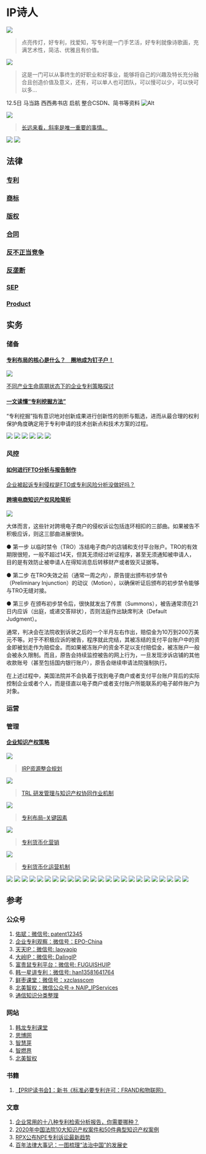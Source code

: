# IP诗人

![](/img/ahaipr20211205001.jpeg)
> 点亮传灯，好专利，找爱知，写专利是一门手艺活，好专利就像诗歌画，充满艺术性，简洁、优雅且有价值。

![](/img/yjydoor.jpeg)
> 这是一门可以从事终生的好职业和好事业，能够将自己的兴趣及特长充分融合且创造价值及意义，还有，可以单人也可团队，可以慢可以少，可以快可以多...

12.5日 马当路 西西弗书店  启航 整合CSDN、简书等资料
![Alt](https://repobeats.axiom.co/api/embed/5da1971450e29a59a73c226368bafeb703dc6c9e.svg "Repobeats analytics image")

![](/img/time.png)
>[长远来看，斜率是唯一重要的事情。](https://mp.weixin.qq.com/s/c97w9_L8Xccpj6F_lCRa3Q)

![](https://coolipr.com/img/PatentInformation001.jpeg)
![](https://coolipr.com/img/PatentInformation002.jpeg)

## 法律

### [专利](/ipr/patent.md)
### [商标](/ipr/trademark.md)
### [版权](/ipr/copyright.md)
### [合同](/ipr/contract.md)
### [反不正当竞争](/ipr/competition.md)
### [反垄断](/ipr/antitrust.md)
### [SEP](/ipr/SEP.md)
### [Product](/ipr/product.md)

## 实务

### 储备

#### [专利布局的核心是什么？　圈地成为钉子户！](http://www.scienbizip.com/index.php?s=/sys/98.html)

![](http://www.scienbizip.com/sbp/Uploads/2018-03-14/5aa8ce36baef3.png)

[不同产业生命周期状态下的企业专利策略探讨](http://www.iprdaily.cn/article_4165.html)

#### [一文读懂“专利挖掘方法”](http://www.iprdaily.cn/article1_26497_20201207.html)

“专利挖掘”指有意识地对创新成果进行创新性的剖析与甄选，进而从最合理的权利保护角度确定用于专利申请的技术创新点和技术方案的过程。

![](/img/patdig001.png)
![](/img/patdig002.png)
![](/img/patdig003.png)
![](/img/patdig004.png)
![](/img/patdig005.png)
![](/img/patdig006.png)

### 风控

#### [如何进行FTO分析与报告制作](https://mp.weixin.qq.com/s/_qcKF-KA9i2TvJqUEWh1EA)

[企业被起诉专利侵权是FTO或专利风险分析没做好吗？](https://mp.weixin.qq.com/s/-i7Vq72OwnIxRMjm1SyvLA)


#### [跨境电商知识产权风险简析](https://mp.weixin.qq.com/s/rEnKC7gekyo_G0mV8Ed36g)

![](/img/ipramazon.jpg)

大体而言，这些针对跨境电子商户的侵权诉讼包括连环相扣的三部曲。如果被告不积极应诉，则这三部曲进展很快。

● 第一步
以临时禁令（TRO）冻结电子商户的店铺和支付平台账户。TRO的有效期限很短，一般不超过14天，但其无须经过听证程序，甚至无须通知被申请人，目的是有效防止被申请人在得知消息后转移财产或者毁灭证据等。

● 第二步
在TRO失效之前（通常一周之内），原告提出颁布初步禁令（Preliminary Injunction）的动议（Motion），以确保听证后颁布的初步禁令能够与TRO无缝对接。

● 第三步
在颁布初步禁令后，很快就发出了传票（Summons），被告通常须在21日内应诉（出庭，或递交答辩状），否则法庭作出缺席判决（Default Judgment）。

通常，判决会在法院收到诉状之后的一个半月左右作出，赔偿金为10万到200万美元不等。对于不积极应诉的被告，程序就此完结，其被冻结的支付平台账户中的资金即被划走作为赔偿金。而如果被冻账户的资金不足以支付赔偿金，被冻账户一般会被永久限制。而且，原告会持续监控被告的网上行为，一旦发现涉诉店铺的其他收款账号（甚至包括国内银行账户），原告会继续申请法院强制执行。

在上述过程中，美国法院并不会执着于找到电子商户或者支付平台账户背后的实际控制企业或者个人，而是径直以电子商户或者支付账户所能联系的电子邮件账户为对象。

### 运营

### 管理

#### [企业知识产权策略](http://www.scienbizip.com/index.php?s=/sys/8.html)

![](https://coolipr.com/img/IRP.png)
> [IRP资源整合规划](http://www.scienbizip.com/index.php?s=/sys/6.html)

![](https://coolipr.com/img/TRL.png)
> [TRL 研发管理与知识产权协同作业机制](http://www.scienbizip.com/index.php?s=/sys/3.html)

![](https://coolipr.com/img/PatentPortfolio.png)
> [专利布局–关键因素](http://www.scienbizip.com/index.php?s=/sys/91.html)

![](https://coolipr.com/img/AssetSales.png)
> [专利货币化营销](http://www.scienbizip.com/index.php?s=/sys/90.html)

![](https://coolipr.com/img/PatentVaule.png)
> [专利货币化运营机制](http://www.scienbizip.com/index.php?s=/sys/92.html)

![](https://coolipr.com/img/Strategy001.jpg)
![](https://coolipr.com/img/Strategy002.jpg)
![](https://coolipr.com/img/Strategy003.jpg)
![](https://coolipr.com/img/Operation001.jpg)
![](https://coolipr.com/img/Operation002.jpg)
![](https://coolipr.com/img/Operation003.jpg)
![](https://coolipr.com/img/Operation004.jpg)
![](https://coolipr.com/img/Operation005.jpg)
![](https://coolipr.com/img/Operation006.jpg)
![](https://coolipr.com/img/Operation007.jpg)
![](https://coolipr.com/img/Operation008.jpg)
![](https://coolipr.com/img/Operation009.jpg)
![](https://coolipr.com/img/Investment001.jpg)
![](https://coolipr.com/img/Investment002.jpg)
![](https://coolipr.com/img/Investment003.jpg)
![](https://coolipr.com/img/Development001.jpg)
![](https://coolipr.com/img/Development002.jpg)
![](https://coolipr.com/img/Development003.jpg)
![](https://coolipr.com/img/Development004.jpg)
![](https://coolipr.com/img/Development005.jpg)
![](https://coolipr.com/img/Development006.jpg)
![](https://coolipr.com/img/Development007.jpg)
![](https://coolipr.com/img/Development008.jpg)
![](https://coolipr.com/img/Development009.jpg)

## 参考

### 公众号

1. [佑斌：微信号: patent12345](https://mp.weixin.qq.com/mp/profile_ext?action=home&__biz=MzI3MDE3Mjk1Mw==&scene=124#wechat_redirect)
2. [企业专利观察：微信号：EPO-China](https://mp.weixin.qq.com/mp/profile_ext?action=home&__biz=MzIxNzc4NzI5NQ==&scene=124#wechat_redirect)
3. [天天IP：微信号: laoyaoip](https://mp.weixin.qq.com/mp/profile_ext?action=home&__biz=MzIyOTk1MjAwNQ==&scene=124#wechat_redirect)
4. [大岭IP：微信号: DalingIP](https://mp.weixin.qq.com/mp/profile_ext?action=home&__biz=MzU3MjQ1MjE4NA==&scene=124#wechat_redirect)
5. [富贵鼠专利平台：微信号: FUGUISHUIP](https://mp.weixin.qq.com/mp/profile_ext?action=home&__biz=MzA5NjMxMjAyMg==&scene=124#wechat_redirect)
6. [韩一星讲专利：微信号: han13581641764](https://mp.weixin.qq.com/mp/profile_ext?action=home&__biz=Mzg4ODE3NzA0Nw==&scene=124#wechat_redirect)
7. [鲜枣课堂：微信号：xzclasscom](https://mp.weixin.qq.com/s/yQ_lqvIR-Gqx9RgB0OOCKQ)
8. [北美智权：微信公众号→ NAIP_IPServices](https://mp.weixin.qq.com/mp/profile_ext?action=home&__biz=Mzg4MjAzNjgwMw==&scene=124#wechat_redirect)
9. [通信知识分类整理](https://mp.weixin.qq.com/s/yQ_lqvIR-Gqx9RgB0OOCKQ)

### 网站

1. [韩龙专利课堂](https://www.mysipo.com/service-hire?id=626)
2. [思博网](https://www.mysipo.com/)
3. [智慧芽](https://www.zhihuiya.com)
4. [智燃界](https://www.zhiranjie.com)
5. [北美智权](http://cn.naipo.com)

### 书籍

1. [【PRIP读书会】：新书《标准必要专利许可：FRAND和物联网》](https://mp.weixin.qq.com/s/XA_RFGdZtu4rtbxlb6BROA)

### 文章

1. [企业常用的十八种专利检索分析报告，你需要哪种？](https://mp.weixin.qq.com/s/mPQZSDqOvT5uMmHSD9Bhpg)
2. [2020年中国法院10大知识产权案件和50件典型知识产权案例](http://www.court.gov.cn/zixun-xiangqing-297991.html)
3. [RPX公布NPE专利诉讼最新趋势](https://mp.weixin.qq.com/s/3MM1XwbKToGkGoo1WlCvSg)
4. [百年法律大事记：一图梳理“法治中国”的发展史](https://mp.weixin.qq.com/s/8CsvJW9_ahBOSxbaQf5zHg)

